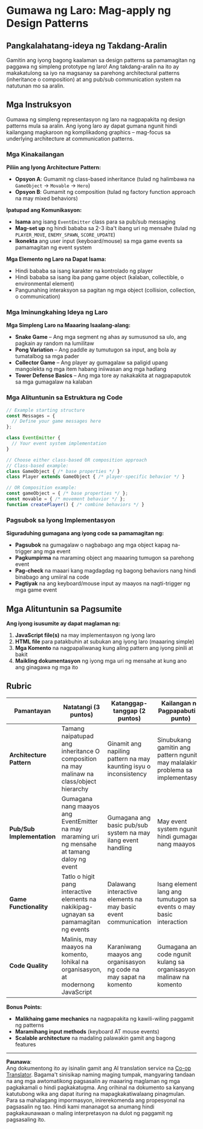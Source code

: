 <!--
CO_OP_TRANSLATOR_METADATA:
{
  "original_hash": "c8fc39a014d08247c082878122e2ba73",
  "translation_date": "2025-10-22T15:42:56+00:00",
  "source_file": "6-space-game/1-introduction/assignment.md",
  "language_code": "tl"
}
-->
# Gumawa ng Laro: Mag-apply ng Design Patterns

## Pangkalahatang-ideya ng Takdang-Aralin

Gamitin ang iyong bagong kaalaman sa design patterns sa pamamagitan ng paggawa ng simpleng prototype ng laro! Ang takdang-aralin na ito ay makakatulong sa iyo na magsanay sa parehong architectural patterns (inheritance o composition) at ang pub/sub communication system na natutunan mo sa aralin.

## Mga Instruksyon

Gumawa ng simpleng representasyon ng laro na nagpapakita ng design patterns mula sa aralin. Ang iyong laro ay dapat gumana ngunit hindi kailangang magkaroon ng komplikadong graphics – mag-focus sa underlying architecture at communication patterns.

### Mga Kinakailangan

**Piliin ang Iyong Architecture Pattern:**
- **Opsyon A**: Gumamit ng class-based inheritance (tulad ng halimbawa na `GameObject` → `Movable` → `Hero`)
- **Opsyon B**: Gumamit ng composition (tulad ng factory function approach na may mixed behaviors)

**Ipatupad ang Komunikasyon:**
- **Isama** ang isang `EventEmitter` class para sa pub/sub messaging
- **Mag-set up** ng hindi bababa sa 2-3 iba't ibang uri ng mensahe (tulad ng `PLAYER_MOVE`, `ENEMY_SPAWN`, `SCORE_UPDATE`)
- **Ikonekta** ang user input (keyboard/mouse) sa mga game events sa pamamagitan ng event system

**Mga Elemento ng Laro na Dapat Isama:**
- Hindi bababa sa isang karakter na kontrolado ng player
- Hindi bababa sa isang iba pang game object (kalaban, collectible, o environmental element)
- Pangunahing interaksyon sa pagitan ng mga object (collision, collection, o communication)

### Mga Iminungkahing Ideya ng Laro

**Mga Simpleng Laro na Maaaring Isaalang-alang:**
- **Snake Game** – Ang mga segment ng ahas ay sumusunod sa ulo, ang pagkain ay random na lumilitaw
- **Pong Variation** – Ang paddle ay tumutugon sa input, ang bola ay tumatalbog sa mga pader
- **Collector Game** – Ang player ay gumagalaw sa paligid upang mangolekta ng mga item habang iniiwasan ang mga hadlang
- **Tower Defense Basics** – Ang mga tore ay nakakakita at nagpapaputok sa mga gumagalaw na kalaban

### Mga Alituntunin sa Estruktura ng Code

```javascript
// Example starting structure
const Messages = {
  // Define your game messages here
};

class EventEmitter {
  // Your event system implementation
}

// Choose either class-based OR composition approach
// Class-based example:
class GameObject { /* base properties */ }
class Player extends GameObject { /* player-specific behavior */ }

// OR Composition example:
const gameObject = { /* base properties */ };
const movable = { /* movement behavior */ };
function createPlayer() { /* combine behaviors */ }
```

### Pagsubok sa Iyong Implementasyon

**Siguraduhing gumagana ang iyong code sa pamamagitan ng:**
- **Pagsubok** na gumagalaw o nagbabago ang mga object kapag na-trigger ang mga event
- **Pagkumpirma** na maraming object ang maaaring tumugon sa parehong event
- **Pag-check** na maaari kang magdagdag ng bagong behaviors nang hindi binabago ang umiiral na code
- **Pagtiyak** na ang keyboard/mouse input ay maayos na nagti-trigger ng mga game event

## Mga Alituntunin sa Pagsumite

**Ang iyong isusumite ay dapat maglaman ng:**
1. **JavaScript file(s)** na may implementasyon ng iyong laro
2. **HTML file** para patakbuhin at subukan ang iyong laro (maaaring simple)
3. **Mga Komento** na nagpapaliwanag kung aling pattern ang iyong pinili at bakit
4. **Maikling dokumentasyon** ng iyong mga uri ng mensahe at kung ano ang ginagawa ng mga ito

## Rubric

| Pamantayan | Natatangi (3 puntos) | Katanggap-tanggap (2 puntos) | Kailangan ng Pagpapabuti (1 punto) |
|------------|----------------------|-----------------------------|------------------------------------|
| **Architecture Pattern** | Tamang naipatupad ang inheritance O composition na may malinaw na class/object hierarchy | Ginamit ang napiling pattern na may kaunting isyu o inconsistency | Sinubukang gamitin ang pattern ngunit may malalaking problema sa implementasyon |
| **Pub/Sub Implementation** | Gumagana nang maayos ang EventEmitter na may maraming uri ng mensahe at tamang daloy ng event | Gumagana ang basic pub/sub system na may ilang event handling | May event system ngunit hindi gumagana nang maayos |
| **Game Functionality** | Tatlo o higit pang interactive elements na nakikipag-ugnayan sa pamamagitan ng events | Dalawang interactive elements na may basic event communication | Isang element lang ang tumutugon sa events o may basic interaction |
| **Code Quality** | Malinis, may maayos na komento, lohikal na organisasyon, at modernong JavaScript | Karaniwang maayos ang organisasyon ng code na may sapat na komento | Gumagana ang code ngunit kulang sa organisasyon o malinaw na komento |

**Bonus Points:**
- **Malikhaing game mechanics** na nagpapakita ng kawili-wiling paggamit ng patterns
- **Maramihang input methods** (keyboard AT mouse events)
- **Scalable architecture** na madaling palawakin gamit ang bagong features

---

**Paunawa**:  
Ang dokumentong ito ay isinalin gamit ang AI translation service na [Co-op Translator](https://github.com/Azure/co-op-translator). Bagama't sinisikap naming maging tumpak, mangyaring tandaan na ang mga awtomatikong pagsasalin ay maaaring maglaman ng mga pagkakamali o hindi pagkakatugma. Ang orihinal na dokumento sa kanyang katutubong wika ang dapat ituring na mapagkakatiwalaang pinagmulan. Para sa mahalagang impormasyon, inirerekomenda ang propesyonal na pagsasalin ng tao. Hindi kami mananagot sa anumang hindi pagkakaunawaan o maling interpretasyon na dulot ng paggamit ng pagsasaling ito.